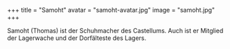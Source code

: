 +++
title = "Samoht"
avatar = "samoht-avatar.jpg"
image = "samoht.jpg"
+++

Samoht (Thomas) ist der Schuhmacher des Castellums. Auch ist er Mitglied der Lagerwache und der Dorfälteste des Lagers.